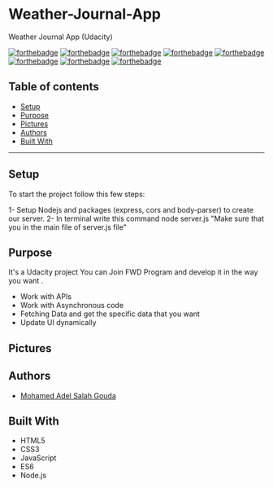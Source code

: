 # Weather-Journal-App
Weather Journal App (Udacity)

[![forthebadge](https://forthebadge.com/images/badges/built-with-love.svg)](https://forthebadge.com)
[![forthebadge](https://forthebadge.com/images/badges/built-by-developers.svg)](https://forthebadge.com)
[![forthebadge](https://forthebadge.com/images/badges/uses-git.svg)](https://forthebadge.com)
[![forthebadge](https://forthebadge.com/images/badges/made-with-javascript.svg)](https://forthebadge.com)
[![forthebadge](https://forthebadge.com/images/badges/uses-html.svg)](https://forthebadge.com)
[![forthebadge](https://forthebadge.com/images/badges/uses-css.svg)](https://forthebadge.com)
[![forthebadge](https://forthebadge.com/images/badges/powered-by-coffee.svg)](https://forthebadge.com)
[![forthebadge](https://forthebadge.com/images/badges/uses-js.svg)](https://forthebadge.com)

## Table of contents
* [Setup](#setup)
* [Purpose](#purpose)
* [Pictures](#pictures)
* [Authors](#authors)
* [Built With](#built-with)
***

## Setup

To start the project follow this few steps:

1- Setup Nodejs and packages (express, cors and body-parser) to create our server.
2- In terminal write this command node server.js "Make sure that you in the main file of server.js file"



## Purpose

  It's a Udacity project You can Join FWD Program and develop it in the way you want .
  - Work with APIs 
  - Work with Asynchronous code
  - Fetching Data and get the specific data that you want
  - Update UI dynamically

## Pictures

## Authors
* [Mohamed Adel Salah Gouda](https://github.com/Mohamedadelsaleh)

## Built With
* HTML5
* CSS3
* JavaScript
* ES6
* Node.js
